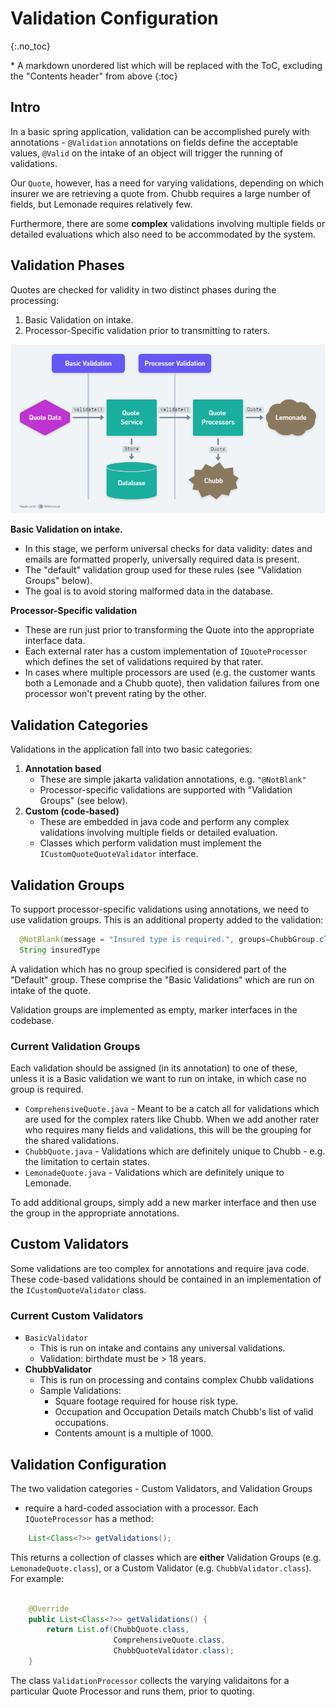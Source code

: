 # Validation Configuration
{:.no_toc}

<nav>
* A markdown unordered list which will be replaced with the ToC, excluding the "Contents header" from above
{:toc}
</nav>

## Intro

In a basic spring application, validation can be accomplished purely with
annotations - `@Validation` annotations on fields define the acceptable values,
`@Valid` on the intake of an object will trigger the running of validations.

Our `Quote`, however, has a need for varying validations, depending on which
insurer we are retrieving a quote from. Chubb requires a large number of
fields, but Lemonade requires relatively few.

Furthermore, there are some **complex** validations involving multiple fields
or detailed evaluations which also need to be accommodated by the system.


## Validation Phases

Quotes are checked for validity in two distinct phases during the processing:

1. Basic Validation on intake.
2. Processor-Specific validation prior to transmitting to raters.

![Validation Phases](../assets/images/ValidationPhases_01.png)

**Basic Validation on intake.**

- In this stage, we perform universal checks for data validity: dates and
  emails are formatted properly, universally required data is present.
- The "default" validation group used for these rules (see "Validation Groups" below).
- The goal is to avoid storing malformed data in the database.

**Processor-Specific validation**


- These are run just prior to transforming the Quote into the appropriate interface data.
- Each external rater has a custom implementation of `IQuoteProcessor` which
  defines the set of validations required by that rater.
- In cases where multiple processors are used (e.g. the customer wants both
  a Lemonade and a Chubb quote), then validation failures from one processor
  won't prevent rating by the other.

## Validation Categories

Validations in the application fall into two basic categories: 

1. **Annotation based** 
    - These are simple jakarta validation annotations, e.g. `"@NotBlank"`
    - Processor-specific validations are supported with "Validation Groups"
      (see below).
2. **Custom (code-based)**
    - These are embedded in java code and perform any complex validations
      involving multiple fields or detailed evaluation.
    - Classes which perform validation must implement the `ICustomQuoteQuoteValidator` interface.

## Validation Groups

To support processor-specific validations using annotations, we need to use
validation groups. This is an additional property added to the validation:

```java
  @NotBlank(message = "Insured type is required.", groups=ChubbGroup.class)
  String insuredType
```

A validation which has no group specified is considered part of the "Default"
group. These comprise the "Basic Validations" which are run on intake of the
quote.

Validation groups are implemented as empty, marker interfaces in the codebase.


### Current Validation Groups

Each validation should be assigned (in its annotation) to one of these, unless
it is a Basic validation we want to run on intake, in which case no group is
required.

- `ComprehensiveQuote.java` - Meant to be a catch all for validations which are
  used for the complex raters like Chubb. When we add another rater who
  requires many fields and validations, this will be the grouping for the
  shared validations.
- `ChubbQuote.java` - Validations which are definitely unique to Chubb - e.g.
  the limitation to certain states.
- `LemonadeQuote.java` - Validations which are definitely unique to Lemonade.

To add additional groups, simply add a new marker interface and then use the
group in the appropriate annotations.


## Custom Validators

Some validations are too complex for annotations and require java code. These
code-based validations should be contained in an implementation of the
`ICustomQuoteValidator` class.

### Current Custom Validators

- `BasicValidator` 
    - This is run on intake and contains any universal validations.
    - Validation: birthdate must be > 18 years.
- **ChubbValidator**
    - This is run on processing and contains complex Chubb validations
    - Sample Validations: 
        - Square footage required for house risk type.
        - Occupation and Occupation Details match Chubb's list of valid occupations.
        - Contents amount is a multiple of 1000.

## Validation Configuration


The two validation categories - Custom Validators, and Validation Groups
- require a hard-coded association with a processor. Each `IQuoteProcessor` has
a method: 

```java
    List<Class<?>> getValidations();
```

This returns a collection of classes which are **either** Validation Groups
(e.g. `LemonadeQuote.class`), or a Custom Validator (e.g.
`ChubbValidator.class`). For example:

```java

    @Override
    public List<Class<?>> getValidations() {
        return List.of(ChubbQuote.class, 
                       ComprehensiveQuote.class, 
                       ChubbQuoteValidator.class);
    }
```

The class `ValidationProcessor` collects the varying validaitons for
a particular Quote Processor and runs them, prior to quoting.





